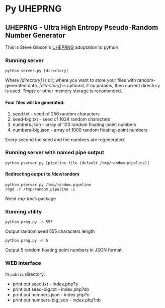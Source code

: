 # Py UHEPRNG
## UHEPRNG - Ultra High Entropy Pseudo-Random Number Generator

This is Steve Gibson's [UHEPRNG](https://www.grc.com/otg/uheprng.htm) adoptation to python 

### Running server
```
python server.py [directory]
```
Where *[directory]* is dir, where you want to store your files with random-generated data.
*[directory]* is optional, if no params, then current directory is used.
*Tmpfs* or other memory storage is recomended.

#### Four files will be generated:
1. seed.txt - seed of 256 random characters
2. seed-big.txt - seed of 1024 random characters
3. numbers.json - array of 100 random floating-point numbers
4. numbers-big.json - array of 1000 random floating-point numbers

Every second the seed and the numbers are regenerated.

### Running server with named pipe output
```
python pserver.py [pipeline file (default /tmp/random.pipeline)]
```
#### Redirecting output to /dev/random
```
python pserver.py /tmp/random.pipeline
rngd -r /tmp/random.pipeline -i
```
Need *rng-tools* package
### Running utility
```
python prng.py -s 555
```
Output random seed 555 characters length

```
python prng.py -n 5
```
Output 5 random floating point numbers in JSON format

### WEB interface
In `public` directory:

* print out seed.txt - index.php?s
* print out seed-big.txt - index.php?sb
* print out numbers.json - index.php?n
* print out numbers-big.json - index.php?nb
